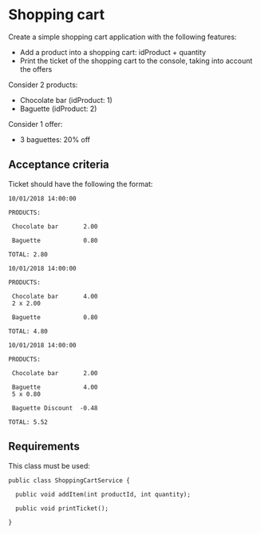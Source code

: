 # Shopping cart

Create a simple shopping cart application with the following features:

- Add a product into a shopping cart: idProduct + quantity
- Print the ticket of the shopping cart to the console, taking into account the offers

Consider 2 products:

- Chocolate bar (idProduct: 1)
- Baguette (idProduct: 2)

Consider 1 offer:

- 3 baguettes: 20% off

## Acceptance criteria

Ticket should have the following the format:

```
10/01/2018 14:00:00

PRODUCTS:

 Chocolate bar       2.00

 Baguette            0.80

TOTAL: 2.80
```

```
10/01/2018 14:00:00

PRODUCTS:

 Chocolate bar       4.00
 2 x 2.00

 Baguette            0.80

TOTAL: 4.80
```

```
10/01/2018 14:00:00

PRODUCTS:

 Chocolate bar       2.00

 Baguette            4.00
 5 x 0.80

 Baguette Discount  -0.48

TOTAL: 5.52
```

## Requirements

This class must be used:
```
public class ShoppingCartService {

  public void addItem(int productId, int quantity);

  public void printTicket();

}
```
